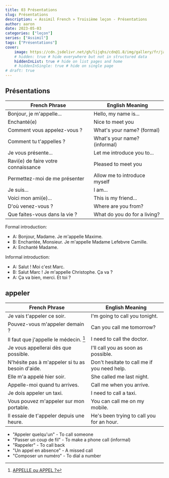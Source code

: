 ```yaml
---
title: 03 Présentations
slug: Présentations
description: « Assimil French » Troisième leçon - Présentations
author: aaron
date: 2023-05-03
categories: ["leçon"]
series: ["Assimil"]
tags: ["Présentations"]
cover: 
    image: https://cdn.jsdelivr.net/gh/lijqhs/cdn@1.8/img/gallery/fr/jace-afsoon-nuOdDlVCpDU-unsplash.jpg
    # hidden: true # hide everywhere but not in structured data
    hiddenInList: true # hide on list pages and home
    # hiddenInSingle: true # hide on single page
# draft: true
---
```


## Présentations

| French Phrase | English Meaning |
|---------------|-----------------|
| Bonjour, je m'appelle... | Hello, my name is... |
| Enchanté(e) | Nice to meet you |
| Comment vous appelez-vous ? | What's your name? (formal) |
| Comment tu t'appelles ? | What's your name? (informal) |
| Je vous présente... | Let me introduce you to... |
| Ravi(e) de faire votre connaissance | Pleased to meet you |
| Permettez-moi de me présenter | Allow me to introduce myself |
| Je suis... | I am... |
| Voici mon ami(e)... | This is my friend... |
| D'où venez-vous ? | Where are you from? |
| Que faites-vous dans la vie ? | What do you do for a living? |

Formal introduction:
- A: Bonjour, Madame. Je m'appelle Maxime.
- B: Enchantée, Monsieur. Je m'appelle Madame Lefebvre Camille.
- A: Enchanté Madame.

Informal introduction:
- A: Salut ! Moi c'est Marc.
- B: Salut Marc ! Je m'appelle Christophe. Ça va ?
- A: Ça va bien, merci. Et toi ?

## appeler

| French Phrase | English Meaning |
|---------------|-----------------|
| Je vais t'appeler ce soir. | I'm going to call you tonight. |
| Pouvez-vous m'appeler demain ? | Can you call me tomorrow? |
| Il faut que j'appelle le médecin. [^1]| I need to call the doctor. |
| Je vous appellerai dès que possible. | I'll call you as soon as possible. |
| N'hésite pas à m'appeler si tu as besoin d'aide. | Don't hesitate to call me if you need help. |
| Elle m'a appelé hier soir. | She called me last night. |
| Appelle-moi quand tu arrives. | Call me when you arrive. |
| Je dois appeler un taxi. | I need to call a taxi. |
| Vous pouvez m'appeler sur mon portable. | You can call me on my mobile. |
| Il essaie de t'appeler depuis une heure. | He's been trying to call you for an hour. |

- "Appeler quelqu'un" - To call someone
- "Passer un coup de fil" - To make a phone call (informal)
- "Rappeler" - To call back
- "Un appel en absence" - A missed call
- "Composer un numéro" - To dial a number

[^1]: [APPELLE  ou APPEL ?](https://www.francaisfacile.com/exercices/exercice-francais-2/exercice-francais-61134.php)